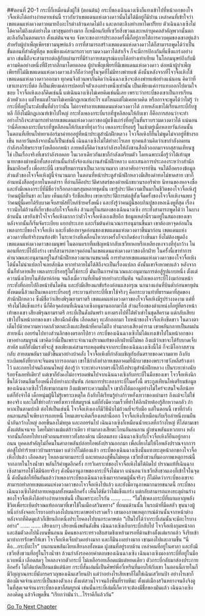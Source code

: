 ##ตอนที่ 20-1 กระบี่ก็เหมือนดั่งผู้ใช้ (ตอนต้น)
กระบี่ของเฉินฉางเซิงก็แทงเข้าไปที่หน้าอกของโจวจื้อเหิงได้อย่างง่ายดายเช่นนี้ ราวกับว่าเขตแดนแห่งดวงดาวนั้นไม่ได้มีอยู่ก็มิปาน
เหล่าคนที่เข้าใจว่าเขตแดนแห่งดวงดาวหมายถึงอะไรต่างล้วนคาดไม่ถึง และตกตะลึงอย่างหาใดเปรียบ
ตัวเฉินฉางเซิงไม่ได้คาดไม่ถึงแต่อย่างใด เขาสุขุมอย่างมาก ก็เหมือนกับที่เซวียสิ่งชวนและเหล่าบุคคลสำคัญพวกนั้นตกตะลึงกันในตอนแรก ตั้งแต่ต้นจนจบ จังหวะของการประลองครั้งนี้ก็อยู่ภายใต้การควบคุมของเขาอยู่แล้ว
สำหรับผู้บำเพ็ญเพียรชาวมนุษย์แล้ว การที่สามารถสร้างเขตแดนแห่งดวงดาวได้ก็สามารถพูดได้ว่าเป็นขั้นตอนที่สำคัญที่สุด ขอเพียงแค่สามารถรวบรวมดวงดาวได้สำเร็จ ก็จะมีการป้องกันที่แข็งแกร่งอย่างมาก เช่นนี้ถึงจะสามารถต่อสู้กับเผ่ามารที่มีร่างกายสมบูรณ์แบบได้อย่างเท่าเทียม ในโลกมนุษย์ถึงกับมีความคิดอย่างหนึ่งที่ฝังรากลึกมาโดยตลอด ผู้บำเพ็ญเพียรที่มีเขตแดนแห่งดวงดาว ต่อหน้าผู้บำเพ็ญเพียรที่ไม่มีเขตแดนแห่งดวงดาวแล้วก็ถือว่าอยู่ในจุดที่ไม่มีทางพ่ายแพ้ ดังนั้นหลังจากที่โจวจื้อเหิงใช้เขตแดนแห่งดวงดาวออกมา ทุกคนจึงล้วนพากันคิดว่าเฉินฉางเซิงจะต้องพ่ายแพ้อย่างแน่นอน คิดว่าที่เขาแทงกระบี่ต่อ ก็เป็นเพียงแค่การปลอบใจตัวเองอย่างหนึ่งเท่านั้น เป็นเพียงแค่การแทงออกไปตามใจชอบ
โจวจื้อเหิงเองก็คิดเช่นนี้
แต่เฉินฉางเซิงไม่เคยคิดเช่นนี้เลย เพราะว่ากระบี่ของเขาเป็นการเรียนด้วยตัวเอง แต่ไหนแต่ไรมาไม่เคยมีกฎเกณฑ์อะไร แต่ไหนแต่ไม่เคยคาดคิด หรืออาจจะพูดได้ว่าไม่รู้ ว่ากระบี่ที่อยู่ในระดับขั้นที่ต่ำกว่านั้น ไม่อาจทำลายเขตแดนแห่งดวงดาวได้
ภายหลังเขาได้เรียนกระบี่กับซูหลี ก็ยิ่งไม่มีกฎเกณฑ์เข้าไปใหญ่ กระทั่งเพลงกระบี่แรกที่ซูหลีสอนให้กับเขา ก็คือการสอนว่าจะทำอย่างไรถึงจะสามารถทำลายเขตแดนแห่งดวงดาวของผู้แข็งแกร่งที่อยู่ในขั้นรวบรวมดวงดาวได้
แน่นอนว่านี่คือเพลงกระบี่แรกที่ซูหลีสอนให้กับเขาที่ทุ่งกว้าง เพลงกระบี่รอบรู้
ในเช้าตรู่เมื่อหลายวันก่อนนั้น ในตอนที่เทียนไห่หยาเอ๋อร์มาด่าทออยู่ที่หน้าประตูสำนักฝึกหลวง โจวจื้อเหิงก็ยืนไม่พูดไม่จาอยู่ที่ข้างรถเข็น หลายวันหลังจากนั้นก็เป็นเช่นนี้
เฉินฉางเซิงไม่ได้ทำอะไรเลย ทุกคนล้วนคิดว่าเขากำลังอดทน กำลังรอให้พระราชวังหลีออกหน้า ภายหลังก็คิดว่าเขากำลังรอให้ถังซานสือลิ่วออกมาจากสุสานเทียนซู
ใช่ เป็นเรื่องจริงที่เขากำลังรอคอย ในเวลาเดียวกันเขาก็กำลังเตรียมตัว โดยเฉพาะเมื่อรู้ว่าใต้เท้ามุขนายกของตำหนักทั้งสองท่านนั้นกำลังจ้องเล่นงานสำนักฝึกหลวง และเสนอการประลองระหว่างสำนักขึ้นมาอีกครั้ง
เพื่อกระบี่นี้ เขาเตรียมการมาเป็นเวลานานมาก เขาอาศัยอาจารย์ซิน จนได้ถือครองข้อมูลส่วนตัวของโจวจื้อเหิงผู้นี้จำนวนมาก ในตอนที่หน้าประตูสำนักฝึกหลวงมีเสียงด่าทอไม่ขาดสาย เขาก็อ่านหนังสืออยู่ภายในหอตำรา ที่อ่านก็คือประวัติศาสตร์ของตำหนักขบวนรถอริพ่าย นิทานของหอจงซื่อ และยังมีเพลงกระบี่ที่มีชื่อว่าเรือกลางมรสุมหลายชุดนั่น เขารู้ประวัติความเป็นมาในชีวิตของโจวจื้อเหิงรู้ว่าคนผู้นี้เย็นชา ละโมบ เห็นแก่ตัว รักชื่อเสียง เขาหาประวัติการต่อสู้ทั้งเจ็ดครั้งของโจวจื้อเหิงจนพบ รู้ว่าคนผู้นี้เคยได้รับบาดเจ็บสาหัสที่ไหล่ซ้ายครั้งหนึ่ง และยังรู้ว่าคนผู้นี้ชอบกินปูของหอเฉิงหูที่สุด
เรื่องราวนับไม่ถ้วนที่เกี่ยวข้องกับโจวจื้อเหิง ล้วนอยู่ในสมองของเฉินฉางเซิง กระทั่งสามารถพูดได้ว่า ในบางด้านนั้น เขายังเข้าใจโจวจื้อเหิงมากกว่าตัวโจวจื้อเหิงเองเสียอีก
ข้อมูลเหล่านี้รวมอยู่ในสมองของเขา หลังจากนั้นก็เริ่มจัดระเบียบ แยกประเภท และเริ่มต้นคำนวณการอนุมานขึ้นมา
เขาต้องหาจุดอ่อนในเพลงกระบี่ของโจวจื้อเหิง และยิ่งต้องหาจุดอ่อนของเขตแดนแห่งดวงดาวขึ้นมาก่อน
เขตแดนแห่งดวงดาวที่แท้จริงบนท้องฟ้า ในระหว่างที่เคลื่อนไหวบางครั้งก็จะเกิดช่องว่างขึ้นมา ยิ่งไม่ต้องพูดถึงเขตแดนแห่งดวงดาวของมนุษย์ ในตอนแรกที่เผชิญหน้ากลับเซวียเหอหรือเหลียงหงจวงที่ทุ่งกว้าง ในตอนที่กระบี่ไปถึงร่าง เขาก็สามารถหาจุดอ่อนในเขตแดนแห่งดวงดาวของอีกฝ่าย ในครั้งนี้เขาทำการคำนวณและอนุมานอยู่ในสำนักฝึกหลวงมานานขนาดนี้ การทำลายเขตแดนแห่งดวงดาวของโจวจื้อเหิงได้นั้นไม่น่าแปลกใจเลยสักนิด หากทำลายไม่ได้สิถึงจะเป็นเรื่องแปลก
ดังนั้นเขาจึงหาพบแล้ว หลังจากนั้นก็ทำลายเสีย
เพลงกระบี่รอบรู้ไม่ใช่กระบี่ มันเป็นการคำนวณและอนุมานการต่อสู้รูปแบบหนึ่ง ตั้งแต่ความนิ่งเงียบในสัปดาห์ก่อน จนถึงเมื่อวานที่เห็นด้วยอย่างกะทันหัน จนถึงเพลงกระบี่โง่งมก่อนหน้า กระทั่งที่ถอยไปถึงหน้าบันไดหิน และยังมีเสียงนกขับร้องก่อนแสงอรุณ นกนางแอ่นที่บินต่ำก่อนพายุฝน ทั้งหมดนี้ล้วนเป็นเพลงกระบี่รอบรู้
กระบวนท่ากระบี่ที่เขาใช้จริงๆ คือกระบวนท่าที่ธรรมดาที่สุดของสำนักฝึกหลวง ซึ่งมีชื่อว่าเสียงพิรุณยามราตรี
เขตแดนแห่งดวงดาวของโจวจื้อเหิงมีรูปร่างงดงาม แต่ที่จริงไม่ได้แข็งแกร่ง
นี่ก็คือจุดอ่อนที่เฉินฉางเซิงอนุมานออกมาได้
ส่วนเรื่องของตำแหน่งก็อยู่ที่ตรงหน้าเท้าของเขา
เสียงพิรุณยามราตรี กระบี่เป็นดั่งฝนพรำ แทงตรงไปที่ใต้หัวเข่าในชุดสีคราม แต่กลับเสียบเข้าไปในหน้าอกของเขา
เสียงฉีกดังขึ้น เลือดสดๆ ทะลักออกมา
ใบหน้าของโจวจื้อเหิงซีดขาว ในดวงตาเต็มไปด้วยความหวาดกลัวตกตะลึงและสีหน้าที่คาดไม่ถึง
ท่ามกลางเสียงคำราม เขาพลันกลายเป็นลมฝนสายหนึ่ง ถอยร่นไปทางส่วนลึกของตรอกไป่ฮวา
กระบี่ของเฉินฉางเซิงไม่ได้แทงเข้าไปในหน้าอกของเขาอย่างสมบูรณ์ เขาคิดว่านี่เป็นเพราะจำนวนปราณแท้ของอีกฝ่ายมีไม่พอ
ถึงแม้ว่าเขาจะได้รับบาดเจ็บสาหัส แต่ก็ยังมีแรงที่จะสู้ ขอเพียงแค่สามารถหลุดพ้นจากกระบี่ของเฉินฉางเซิงนี้ได้ ก็จะมีโอกาสสวนกลับ
สายลมพลันรวมตัวขึ้นมาอย่างบ้าคลั่ง โจวจื้อเหิงที่กำลังเผชิญกับอันตรายของความตาย ถึงกับระเบิดพลังที่ยากจะจินตนาการออกมา เขาใช้กำลังทำลายเขตอาคมที่นักบวชของพระราชวังหลีสร้างเอาไว้ และถอยไปจนถึงถนนใหญ่
ต้องรู้ว่า ระยะห่างจากตรงนี้ไปถึงประตูสำนักฝึกหลวง เป็นระยะห่างนับร้อยจั้งเลยทีเดียว!
แต่เขาก็ยังคงไม่อาจรอดพ้นไปจากเฉินฉางเซิงกับกระบี่ในมือของเขา
โจวจื้อเหิงนึกขึ้นได้ว่าตนลืมเรื่องหนึ่งไปอย่างกะทันหัน
ก่อนการประลองกระบี่ในครั้งนี้ ตระกูลเทียนไห่เตรียมข้อมูลของเฉินฉางเซิงไว้ให้เขามากมาย ถึงแม้เพราะความมั่นใจ เขาถึงได้มองดูอย่างไม่ใคร่จะสนใจเล็กน้อย แต่ก็ยังจำได้ เด็กหนุ่มผู้นี้ไม่รู้เพราะเหตุใด ถึงกับได้เรียนรู้ย่างก้าวหยั่งเทวาของเผ่ามาร ถึงแม้จะไม่ใช่ของจริง และไม่ใช่ย่างก้าวหยั่งเทวาที่สมบูรณ์ แต่ก็ยังมีความเร็วที่ทำให้อีกฝ่ายต้องรู้สึกหวาดกลัว
ถ้าหากเป็นตามปกติ ต่อให้เป็นเช่นนี้ โจวจื้อเหิงเองก็มีวิธีนับไม่ถ้วนที่จะรับมือ แต่ในตอนนี้ เขาที่กำลังลนลานสนใจเพียงการถอยหนี ไหนเลยจะคิดเรื่องเหล่านี้ออก
โจวจื้อเหิงก็เหมือนกับเรือลำหนึ่งบนผืนน้ำอันกว้างใหญ่ ลอยขึ้นลงไม่หยุด และถอยร่นไป
เฉินฉางเซิงก็เหมือนน้ำทะเลที่กว้างใหญ่ ที่ไล่ตามเขาตั้งแต่ต้นจนจบ โดยไม่ห่างแม้แต่ก้าวเดียว
ท่ามกลางเสียตะโกนอันลนลาน ฝูงชนพลันแหวกทาง หลังจากนั้นก็ถอยไปทางหัวถนนสายยาวทั้งสองด้าน
เมื่อลมสงบ เฉินฉางเซิงกับโจวจื้อเหิงก็ยืนอยู่กลางถนน
บุคคลสำคัญไม่กี่คนในศาลาพลันปล่อยไอพลังปราณออกมา เพื่อเลี่ยงไม่ให้ไอพลังปราณจากการต่อสู้ไปทำร้ายชาวบ้านธรรมดา
แต่ว่าก็ไม่ต้องแล้ว
กระบี่ของเฉินฉางเซิงนั้นแทงทะลุหน้าอกของโจวจื้อเหิงไปแล้ว
เลือดสดๆ ไหลลงมาตามกระบี่ และหยดลงสู่พื้นไม่หยุด
เซวียสิ่งชวนที่มองภาพเหตุการณ์นี้จากภายในโรงน้ำชา พลันไร้คำพูดอีกครั้ง
การวิเคราะห์ของโจวจื้อเหิงไม่ได้ผิดไป ปราณแท้ที่เฉินฉางเซิงสามารถใช้ได้มีน้อยจริงๆ ดังนั้นอานุภาพของกระบี่จึงไม่มาก แน่นอนว่าเซวียสิ่งชวนเองก็เข้าใจในจุดนี้ ดังนั้นต่อให้ยืนยันแล้วว่าเพลงกระบี่ของเฉินฉางเซิงมาจากคนผู้นั้นจริงๆ ก็ไม่คิดว่ากระบี่ของเขาจะสามารถทำลายเขตแดนแห่งดวงดาวของโจวจื้อเหิงไปแล้ว และยังมีอานุภาพมากมายขนาดนี้
กระบี่ของเฉินฉางเซิงได้ทำลายเหตุผลทั้งหมดอีกครั้ง เห็นได้ชัดว่าไม่แข็งแกร่ง แต่กลับสามารถแทงทะลุผ่านร่างของโจวจื้อเหิงได้อย่างง่ายดายเช่นนี้
เป็นเพราะอะไรกัน
......
......
“ไม่ใช่เพลงกระบี่ที่เผาผลาญพลังชีวิตเพื่อระเบิดปราณแท้ออกมาที่เขาใช้ในเมืองสวินหยาง”
ที่ถนนด้านนั้น ในรถม้าที่มืดสลัว ขุนนางผู้หนึ่งกำลังจดอะไรบางอย่างลงไปบนกระดาษอย่างรวดเร็ว
เขามองภาพเหตุการณ์ด้านนั้นจากหน้าต่าง หลังจากที่คิดดูแล้วก็เขียนอีกหนึ่งประโยคลงไปบนกระดาษต่อ
“เป็นไปได้ว่ากระบี่เล่มนั้นจะมีอะไรบางอย่าง”
......
......
เสียงเบาๆ เสียงหนึ่งพลันดังขึ้น
เฉินฉางเซิงเก็บกระบี่กลับไป
โจวจื้อเหิงกุมหน้าอก และล้มตัวลงไปนั่งบนพื้นถนน
มีคนของกระทรวงสิบสามชิงเหย้ามารอที่ด้านข้างตั้งแต่แรกแล้ว จึงรีบเข้ามาทำการรักษาให้เขา
โจวจื้อเหิงเจ็บปวดอย่างมาก และก็มึนงงอย่างมาก เขามองไปและถามขึ้น “นี่คือ...กระบี่อะไร”
บนถนนพลันเงียบเสียงลงทั้งหมด
ฝูงชนที่อยู่รอบด้าน เหล่าคนที่อยู่ในศาลา และยังมีเซวียสิ่งชวนที่อยู่ในโรงน้ำชา ล้วนกำลังรอคอยคำตอบของเฉินฉางเซิง
เฉินฉางเซิงมองกระบี่ที่อยู่ในมือแวบหนึ่ง เลือดสดๆ ไหลลงจากตัวกระบี่ ไม่เหลือรอยเลือดแม้แต่หยดเดียว ตัวกระบี่กลับมาส่องประกายอีกครั้ง ไม่ได้แปดเปื้อนแม้แต่น้อย
กระบี่สั้นเล่มนี้เป็นศิษย์พี่อวี๋เหรินที่มอบให้กับเขา ในตอนนี้ภายในก็มีวิญญาณกระบี่มังกรครวญของเฉินเสวียนป้า
แต่ว่าอย่างไรเสียเขาก็ไม่ใช่เฉินเสวียนป้า อย่างไรเขาก็ต้องมีเจตจำนงกระบี่เป็นของตัวเอง
ตั้งแต่สวนโจวจนถึงพื้นที่ราบหิมะ ตั้งแต่เมืองสวินหยางจนถึงจิงตู ในที่สุดเจตจำนงกระบี่ของเขาก็สมบูรณ์
เช่นนั้นกระบี่เล่มนี้ก็ควรจะต้องมีชื่อของมันแล้ว
เฉินฉางเซิงลองคิดดู แล้วจึงพูดขึ้น “เรียกว่ามันว่า...ไร้ราคีก็แล้วกัน”


[Go To Next Chapter]( ./451.md)